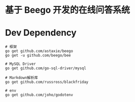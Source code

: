 # 基于 Beego 开发的在线问答系统


# Dev Dependency

```
# 框架
go get github.com/astaxie/beego
go get -u github.com/beego/bee

# MySQL Driver
go get github.com/go-sql-driver/mysql

# Markdown解析库
go get github.com/russross/blackfriday

# env
go get github.com/joho/godotenv

```
